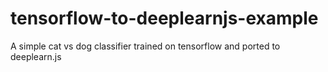 # tensorflow-to-deeplearnjs-example
A simple cat vs dog classifier trained on tensorflow and ported to deeplearn.js
